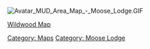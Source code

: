 ![](Avatar_MUD_Area_Map_-_Moose_Lodge.GIF "Avatar_MUD_Area_Map_-_Moose_Lodge.GIF")

[Wildwood Map](Wildwood_Map "wikilink")  

[Category: Maps](Category:_Maps "wikilink") [Category: Moose
Lodge](Category:_Moose_Lodge "wikilink")
